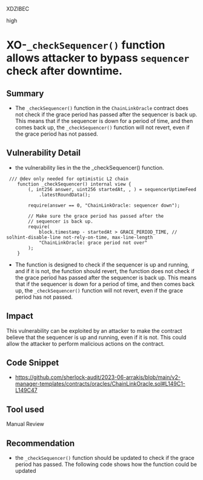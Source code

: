 XDZIBEC

high

# XO-`_checkSequencer()` function allows attacker to bypass `sequencer` check after downtime.

## Summary
- The `_checkSequencer()` function in the `ChainLinkOracle` contract does not check if the grace period has passed after the sequencer is back up. This means that if the sequencer is down for a period of time, and then comes back up, the `_checkSequencer()` function will not revert, even if the grace period has not passed.
## Vulnerability Detail
- the vulnerability lies in the the _checkSequencer() function.
```solidity
 /// @dev only needed for optimistic L2 chain
    function _checkSequencer() internal view {
        (, int256 answer, uint256 startedAt, , ) = sequencerUptimeFeed
            .latestRoundData();

        require(answer == 0, "ChainLinkOracle: sequencer down");

        // Make sure the grace period has passed after the
        // sequencer is back up.
        require(
            block.timestamp - startedAt > GRACE_PERIOD_TIME, // solhint-disable-line not-rely-on-time, max-line-length
            "ChainLinkOracle: grace period not over"
        );
    }

```
 - The function is designed to check if the sequencer is up and running, and if it is not, the function should revert, the function does not check if the grace period has passed after the sequencer is back up. This means that if the sequencer is down for a period of time, and then comes back up, the `_checkSequencer()` function will not revert, even if the grace period has not passed.
## Impact
This vulnerability can be exploited by an attacker to make the contract believe that the sequencer is up and running, even if it is not. This could allow the attacker to perform malicious actions on the contract.
## Code Snippet
- https://github.com/sherlock-audit/2023-06-arrakis/blob/main/v2-manager-templates/contracts/oracles/ChainLinkOracle.sol#L149C1-L149C47
## Tool used

Manual Review

## Recommendation
- the `_checkSequencer()` function should be updated to check if the grace period has passed. The following code shows how the function could be updated